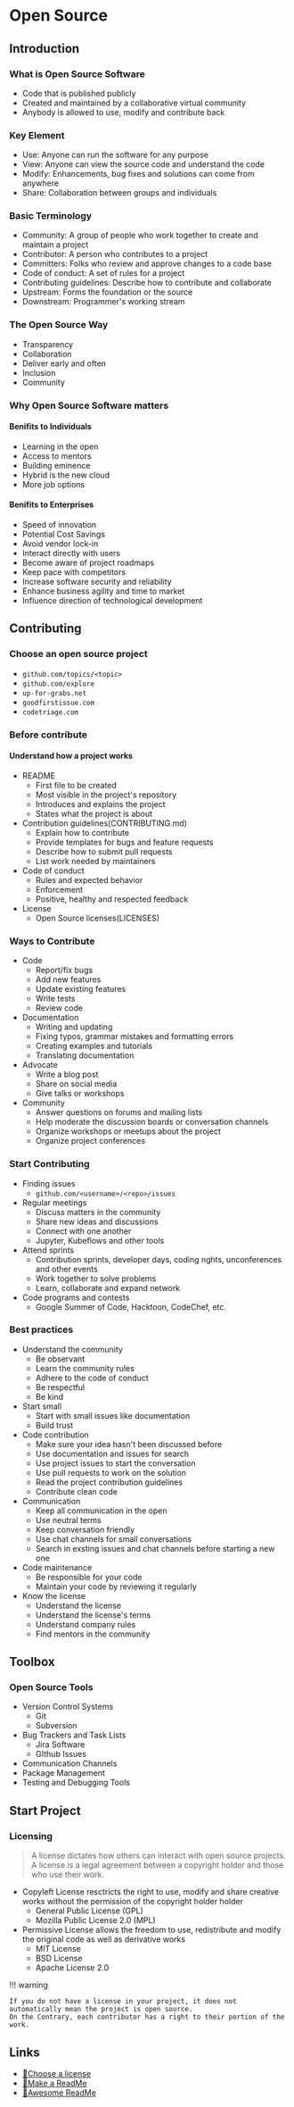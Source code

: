# Open Source

## Introduction

### What is Open Source Software

* Code that is published publicly
* Created and maintained by a collaborative virtual community
* Anybody is allowed to use, modify and contribute back

### Key Element

* Use: Anyone can run the software for any purpose
* View: Anyone can view the source code and understand the code
* Modify: Enhancements, bug fixes and solutions can come from anywhere
* Share: Collaboration between groups and individuals

### Basic Terminology

* Community: A group of people who work together to create and maintain a project
* Contributor: A person who contributes to a project
* Committers: Folks who review and approve changes to a code base
* Code of conduct: A set of rules for a project
* Contributing guidelines: Describe how to contribute and collaborate
* Upstream: Forms the foundation or the source
* Downstream: Programmer's working stream

### The Open Source Way

* Transparency
* Collaboration
* Deliver early and often
* Inclusion
* Community

### Why Open Source Software matters

#### Benifits to Individuals

* Learning in the open
* Access to mentors
* Building eminence
* Hybrid is the new cloud
* More job options

#### Benifits to Enterprises

* Speed of innovation
* Potential Cost Savings
* Avoid vendor lock-in
* Interact directly with users
* Become aware of project roadmaps
* Keep pace with competitors
* Increase software security and reliability
* Enhance business agility and time to market
* Influence direction of technological development

## Contributing

### Choose an open source project

* `github.com/topics/<topic>`
* `github.com/explore`
* `up-for-grabs.net`
* `goodfirstissue.com`
* `codetriage.com`

### Before contribute

#### Understand how a project works

* README
  * First file to be created
  * Most visible in the project's repository
  * Introduces and explains the project
  * States what the project is about
* Contribution guidelines(CONTRIBUTING.md)
  * Explain how to contribute
  * Provide templates for bugs and feature requests
  * Describe how to submit pull requests
  * List work needed by maintainers
* Code of conduct
  * Rules and expected behavior
  * Enforcement
  * Positive, healthy and respected feedback
* License
  * Open Source licenses(LICENSES)

### Ways to Contribute

* Code
  * Report/fix bugs
  * Add new features
  * Update existing features
  * Write tests
  * Review code
* Documentation
  * Writing and updating
  * Fixing typos, grammar mistakes and formatting errors
  * Creating examples and tutorials
  * Translating documentation
* Advocate
  * Write a blog post
  * Share on social media
  * Give talks or workshops
* Community
  * Answer questions on forums and mailing lists
  * Help moderate the discussion boards or conversation channels
  * Organize workshops or meetups about the project
  * Organize project conferences

### Start Contributing

* Finding issues
  * `github.com/<username>/<repo>/issues`
* Regular meetings
  * Discuss matters in the community
  * Share new ideas and discussions
  * Connect with one another
  * Jupyter, Kubeflows and other tools
* Attend sprints
  * Contribution sprints, developer days, coding nghts, unconferences and other events
  * Work together to solve problems
  * Learn, collaborate and expand network
* Code programs and contests
  * Google Summer of Code, Hacktoon, CodeChef, etc.

### Best practices

* Understand the community
  * Be observant
  * Learn the community rules
  * Adhere to the code of conduct
  * Be respectful
  * Be kind
* Start small
  * Start with small issues like documentation
  * Build trust
* Code contribution
  * Make sure your idea hasn't been discussed before
  * Use documentation and issues for search
  * Use project issues to start the conversation
  * Use pull requests to work on the solution
  * Read the project contribution guidelines
  * Contribute clean code
* Communication
  * Keep all communication in the open
  * Use neutral terms
  * Keep conversation friendly
  * Use chat channels for small conversations
  * Search in exsting issues and chat channels before starting a new one
* Code maintenance
  * Be responsible for your code
  * Maintain your code by reviewing it regularly
* Know the license
  * Understand the license
  * Understand the license's terms
  * Understand company rules
  * Find mentors in the community

## Toolbox

### Open Source Tools

* Version Control Systems
  * Git
  * Subversion
* Bug Trackers and Task Lists
  * Jira Software
  * GIthub Issues
* Communication Channels
* Package Management
* Testing and Debugging Tools

## Start Project

### Licensing

> A license dictates how others can interact with open source projects.  
> A license is a legal agreement between a copyright holder and those who use their work.

* Copyleft License resctricts the right to use, modify and share creative works without the permission of the copyright holder holder
  * General Public License (GPL)
  * Mozilla Public License 2.0 (MPL)
* Permissive License allows the freedom to use, redistribute and modify the original code as well as derivative works
  * MIT License
  * BSD License
  * Apache License 2.0

!!! warning

    If you do not have a license in your project, it does not automatically mean the project is open source.  
    On the Contrary, each contributor has a right to their portion of the work.

## Links

* [🔗Choose a license](https://choosealicense.com)
* [🔗Make a ReadMe](https://www.makeareadme.com)
* [🔗Awesome ReadMe](https://github.com/matiassingers/awesome-readme)
